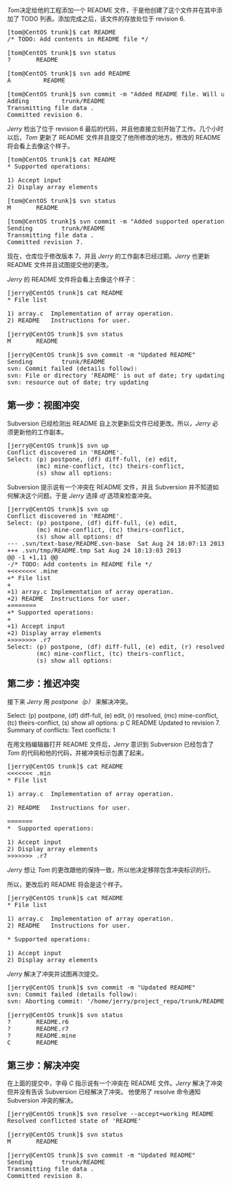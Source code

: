 *Tom*决定给他的工程添加一个 README 文件，于是他创建了这个文件并在其中添加了 TODO 列表。添加完成之后，该文件的存放处位于 revision 6.
<pre>
[tom@CentOS trunk]$ cat README 
/* TODO: Add contents in README file */

[tom@CentOS trunk]$ svn status
?       README

[tom@CentOS trunk]$ svn add README 
A         README

[tom@CentOS trunk]$ svn commit -m "Added README file. Will update it's content in future."
Adding         trunk/README
Transmitting file data .
Committed revision 6. 
</pre>

*Jerry* 检出了位于 revision 6 最后的代码，并且他直接立刻开始了工作。几个小时以后，*Tom* 更新了 README 文件并且提交了他所修改的地方。修改的 README 将会看上去像这个样子。

<pre>
[tom@CentOS trunk]$ cat README 
* Supported operations:

1) Accept input
2) Display array elements

[tom@CentOS trunk]$ svn status
M       README

[tom@CentOS trunk]$ svn commit -m "Added supported operation in README"
Sending        trunk/README
Transmitting file data .
Committed revision 7.
</pre>

现在，仓库位于修改版本 7，并且 *Jerry* 的工作副本已经过期。*Jerry* 也更新 README 文件并且试图提交他的更改。

*Jerry* 的 README 文件将会看上去像这个样子：

<pre>
[jerry@CentOS trunk]$ cat README 
* File list

1) array.c	Implementation of array operation.
2) README	Instructions for user.

[jerry@CentOS trunk]$ svn status
M       README

[jerry@CentOS trunk]$ svn commit -m "Updated README"
Sending        trunk/README
svn: Commit failed (details follow):
svn: File or directory 'README' is out of date; try updating
svn: resource out of date; try updating
</pre>

## 第一步：视图冲突

Subversion 已经检测出 README 自上次更新后文件已经更改。所以，*Jerry* 必须更新他的工作副本。

<pre>
[jerry@CentOS trunk]$ svn up
Conflict discovered in 'README'.
Select: (p) postpone, (df) diff-full, (e) edit,
        (mc) mine-conflict, (tc) theirs-conflict,
        (s) show all options:
</pre>
        
Subversion 提示说有一个冲突在 README 文件，并且 Subversion 并不知道如何解决这个问题。于是 *Jerry* 选择 *df* 选项来检查冲突。

<pre>
[jerry@CentOS trunk]$ svn up
Conflict discovered in 'README'.
Select: (p) postpone, (df) diff-full, (e) edit,
        (mc) mine-conflict, (tc) theirs-conflict,
        (s) show all options: df
--- .svn/text-base/README.svn-base	Sat Aug 24 18:07:13 2013
+++ .svn/tmp/README.tmp	Sat Aug 24 18:13:03 2013
@@ -1 +1,11 @@
-/* TODO: Add contents in README file */
+<<<<<<< .mine
+* File list
+
+1) array.c	Implementation of array operation.
+2) README	Instructions for user.
+=======
+* Supported operations:
+
+1) Accept input
+2) Display array elements
+>>>>>>> .r7
Select: (p) postpone, (df) diff-full, (e) edit, (r) resolved,
        (mc) mine-conflict, (tc) theirs-conflict,
        (s) show all options:
</pre>
        
## 第二步：推迟冲突

接下来 *Jerry* 用 *postpone（p）* 来解决冲突。

Select: (p) postpone, (df) diff-full, (e) edit, (r) resolved,
        (mc) mine-conflict, (tc) theirs-conflict,
        (s) show all options: p
C    README
Updated to revision 7.
Summary of conflicts:
  Text conflicts: 1
  
在用文档编辑器打开 README 文件后，*Jerry* 意识到 Subversion 已经包含了 *Tom* 的代码和他的代码，并被冲突标示包裹了起来。

<pre>
[jerry@CentOS trunk]$ cat README
<<<<<<< .min
* File list

1) array.c	Implementation of array operation.

2) README	Instructions for user.

=======
*  Supported operations:

1) Accept input
2) Display array elements
>>>>>>> .r7
</pre>

*Jerry* 想让 *Tom* 的更改跟他的保持一致，所以他决定移除包含冲突标识的行。

所以，更改后的 README 将会是这个样子。

<pre>
[jerry@CentOS trunk]$ cat README
* File list

1) array.c	Implementation of array operation.
2) README	Instructions for user.

* Supported operations:

1) Accept input
2) Display array elements
</pre>

*Jerry* 解决了冲突并试图再次提交。

<pre>
[jerry@CentOS trunk]$ svn commit -m "Updated README"
svn: Commit failed (details follow):
svn: Aborting commit: '/home/jerry/project_repo/trunk/README' remains in conflict
 
[jerry@CentOS trunk]$ svn status
?       README.r6
?       README.r7
?       README.mine
C       README
</pre>

## 第三步：解决冲突

在上面的提交中，字母 *_C_* 指示说有一个冲突在 README 文件。*Jerry* 解决了冲突但并没有告诉 Subversion 已经解决了冲突。 他使用了 resolve 命令通知 Subversion 冲突的解决。

<pre>
[jerry@CentOS trunk]$ svn resolve --accept=working README
Resolved conflicted state of 'README'

[jerry@CentOS trunk]$ svn status
M       README

[jerry@CentOS trunk]$ svn commit -m "Updated README"
Sending        trunk/README
Transmitting file data .
Committed revision 8.
</pre>
